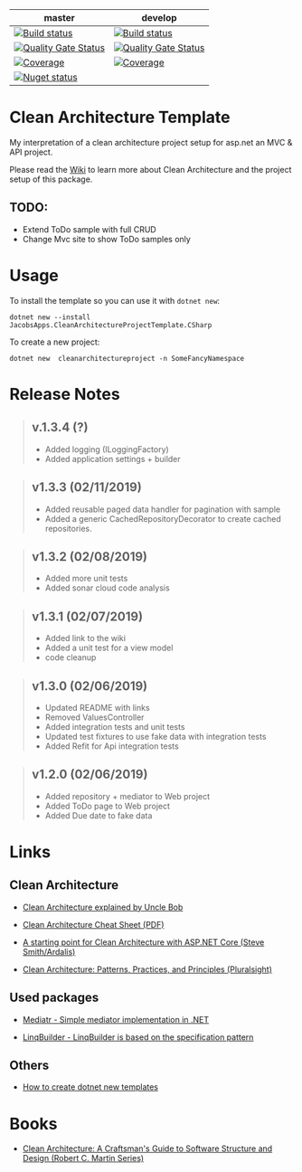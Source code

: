 | master | develop |
| --- | --- |
| [![Build status](https://ci.appveyor.com/api/projects/status/utcs7j2r5xsli0in/branch/master?svg=true)](https://ci.appveyor.com/project/jacobduijzer/cleanarchitecturetemplate-wxbn3/branch/master) | [![Build status](https://ci.appveyor.com/api/projects/status/utcs7j2r5xsli0in/branch/develop?svg=true)](https://ci.appveyor.com/project/jacobduijzer/cleanarchitecturetemplate-wxbn3/branch/develop) |
| [![Quality Gate Status](https://sonarcloud.io/api/project_badges/measure?branch=master&project=CleanArchitectureTemplate&metric=alert_status)](https://sonarcloud.io/dashboard?id=CleanArchitectureTemplate&branch=master) | [![Quality Gate Status](https://sonarcloud.io/api/project_badges/measure?branch=develop&project=CleanArchitectureTemplate&metric=alert_status)](https://sonarcloud.io/dashboard?id=CleanArchitectureTemplate&branch=develop) |
| [![Coverage](https://sonarcloud.io/api/project_badges/measure?branch=master&project=CleanArchitectureTemplate&metric=coverage)](https://sonarcloud.io/dashboard?id=CleanArchitectureTemplate&branch=master) | [![Coverage](https://sonarcloud.io/api/project_badges/measure?branch=develop&project=CleanArchitectureTemplate&metric=coverage)](https://sonarcloud.io/dashboard?id=CleanArchitectureTemplate&branch=develop) |
|   [![Nuget status](https://buildstats.info/nuget/JacobsApps.CleanArchitectureProjectTemplate.CSharp?includePreReleases=false)](https://www.nuget.org/packages/JacobsApps.CleanArchitectureProjectTemplate.CSharp/) | |


# Clean Architecture Template

My interpretation of a clean architecture project setup for asp.net an MVC & API project. 

Please read the [Wiki](https://github.com/jacobduijzer/CleanArchitectureTemplate/wiki) to learn more about Clean Architecture and the project setup of this package.

## TODO: 

* Extend ToDo sample with full CRUD
* Change Mvc site to show ToDo samples only

# Usage

To install the template so you can use it with `dotnet new`:

```
dotnet new --install JacobsApps.CleanArchitectureProjectTemplate.CSharp 
```

To create a new project:
```
dotnet new  cleanarchitectureproject -n SomeFancyNamespace
```

# Release Notes

> ## v.1.3.4 (?)
> - Added logging (ILoggingFactory)
> - Added application settings + builder

> ## v1.3.3 (02/11/2019)
> - Added reusable paged data handler for pagination with sample
> - Added a generic CachedRepositoryDecorator to create cached repositories.

> ## v1.3.2 (02/08/2019)
> - Added more unit tests 
> - Added sonar cloud code analysis

> ## v1.3.1 (02/07/2019)
> - Added link to the wiki
> - Added a unit test for a view model
> - code cleanup

> ## v1.3.0 (02/06/2019)
> - Updated README with links
> - Removed ValuesController
> - Added integration tests and unit tests
> - Updated test fixtures to use fake data with integration tests
> - Added Refit for Api integration tests

> ## v1.2.0 (02/06/2019)
> - Added repository + mediator to Web project
> - Added ToDo page to Web project
> - Added Due date to fake data

# Links

## Clean Architecture

- [Clean Architecture explained by Uncle Bob](http://blog.cleancoder.com/uncle-bob/2012/08/13/the-clean-architecture.html)

- [Clean Architecture Cheat Sheet (PDF)](https://www.planetgeek.ch/wp-content/uploads/2016/03/Clean-Architecture-V1.0.pdf)

- [A starting point for Clean Architecture with ASP.NET Core (Steve Smith/Ardalis)](https://github.com/ardalis/CleanArchitecture)

- [Clean Architecture: Patterns, Practices, and Principles (Pluralsight)](https://www.pluralsight.com/courses/clean-architecture-patterns-practices-principles)

## Used packages

- [Mediatr - Simple mediator implementation in .NET](https://github.com/jbogard/MediatR)
  
- [LinqBuilder - LinqBuilder is based on the specification pattern](https://github.com/Baune8D/linqbuilder)

## Others

- [How to create dotnet new templates](https://blogs.msdn.microsoft.com/dotnet/2017/04/02/how-to-create-your-own-templates-for-dotnet-new/)

# Books

- [Clean Architecture: A Craftsman's Guide to Software Structure and Design (Robert C. Martin Series)](https://www.amazon.com/Clean-Architecture-Craftsmans-Software-Structure/dp/0134494164)
